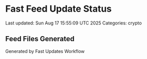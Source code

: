 # Fast Feed Update Status
Last updated: Sun Aug 17 15:55:09 UTC 2025
Categories: crypto

## Feed Files Generated

Generated by Fast Updates Workflow
